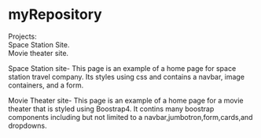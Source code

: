 # myRepository
Projects:      
               Space Station Site.  
               Movie theater site.


Space Station site- This page is an example of a home page for  space station travel company. Its styles using css and contains a navbar, image containers, and a form.


Movie Theater site- This page is an example of a home page for a movie theater that is styled using Boostrap4. It contins many boostrap components including but not limited to a navbar,jumbotron,form,cards,and dropdowns.
